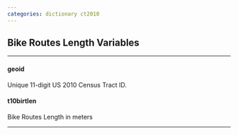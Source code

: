 ```yaml
---
categories: dictionary ct2010
---
```


## Bike Routes Length Variables

---

#### **geoid**
Unique 11-digit US 2010 Census Tract ID.


#### **t10birtlen**
Bike Routes Length in meters

---

